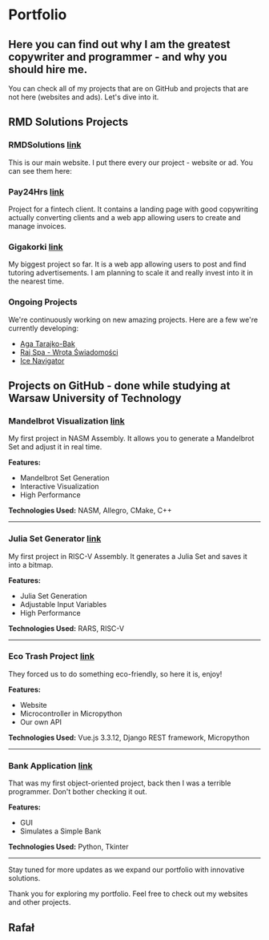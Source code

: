 
# Portfolio
## Here you can find out why I am the greatest copywriter and programmer - and why you should hire me. 
You can check all of my projects that are on GitHub and projects that are not here (websites and ads). Let's dive into it.

## RMD Solutions Projects

### RMDSolutions [link](https://rmdsolutions.eu/)
This is our main website. I put there every our project - website or ad. You can see them here: 

### Pay24Hrs [link](https://pay24hrs.com/)
Project for a fintech client. It contains a landing page with good copywriting actually converting clients and a web app allowing users to create and manage invoices.

### Gigakorki [link](https://gigakorki.pl/)
My biggest project so far. It is a web app allowing users to post and find tutoring advertisements. I am planning to scale it and really invest into it in the nearest time.

### Ongoing Projects
We're continuously working on new amazing projects. Here are a few we're currently developing:
- [Aga Tarajko-Bak](https://agatarajko-bak.pl/)
- [Raj Spa - Wrota Świadomości](https://www.rajspa.pl/wrota-swiadomosci)
- [Ice Navigator](https://icenavigator.is/)

## Projects on GitHub - done while studying at Warsaw University of Technology

### Mandelbrot Visualization [link](https://github.com/Mironiusz/mandelbrot-set-asm-x64)

My first project in NASM Assembly. It allows you to generate a Mandelbrot Set and adjust it in real time.

**Features:**
- Mandelbrot Set Generation
- Interactive Visualization
- High Performance

**Technologies Used:** NASM, Allegro, CMake, C++

---

### Julia Set Generator [link](https://github.com/Mironiusz/julia-set-asm-risc-v)

My first project in RISC-V Assembly. It generates a Julia Set and saves it into a bitmap.

**Features:**
- Julia Set Generation
- Adjustable Input Variables
- High Performance

**Technologies Used:** RARS, RISC-V

---

### Eco Trash Project [link](https://github.com/Mironiusz/eco-trash-project)

They forced us to do something eco-friendly, so here it is, enjoy!

**Features:**
- Website
- Microcontroller in Micropython
- Our own API

**Technologies Used:** Vue.js 3.3.12, Django REST framework, Micropython

---


### Bank Application [link](https://github.com/Mironiusz/pipr-bank-project)

That was my first object-oriented project, back then I was a terrible programmer. Don't bother checking it out. 

**Features:**
- GUI
- Simulates a Simple Bank

**Technologies Used:** Python, Tkinter

---

Stay tuned for more updates as we expand our portfolio with innovative solutions.

Thank you for exploring my portfolio. Feel free to check out my websites and other projects.

## Rafał
